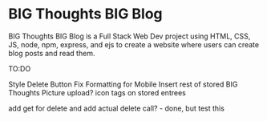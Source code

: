 <h1>BIG Thoughts BIG Blog</h1>

BIG Thoughts BIG Blog is a Full Stack Web Dev project using HTML, CSS, JS, node, npm, express, and ejs to create a website where users can create blog posts and read them.

TO:DO

Style Delete Button
Fix Formatting for Mobile
Insert rest of stored BIG Thoughts
Picture upload?
icon
tags on stored entrees 

add get for delete and add actual delete call? - done, but test this